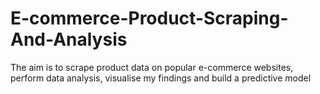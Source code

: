 # E-commerce-Product-Scraping-And-Analysis
The aim is to scrape product data on popular e-commerce websites, perform data analysis, visualise my findings and build a predictive model
